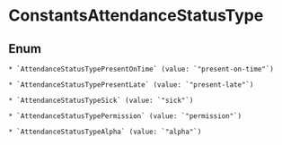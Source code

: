 
# ConstantsAttendanceStatusType

## Enum


    * `AttendanceStatusTypePresentOnTime` (value: `"present-on-time"`)

    * `AttendanceStatusTypePresentLate` (value: `"present-late"`)

    * `AttendanceStatusTypeSick` (value: `"sick"`)

    * `AttendanceStatusTypePermission` (value: `"permission"`)

    * `AttendanceStatusTypeAlpha` (value: `"alpha"`)



